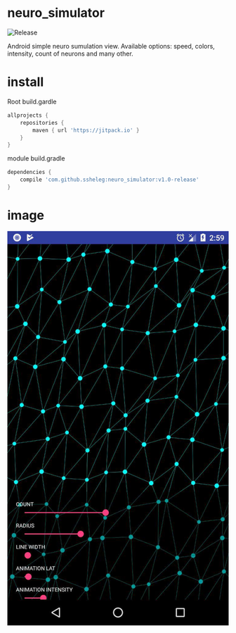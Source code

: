 # neuro_simulator
![Release](https://jitpack.io/v/ssheleg/neuro_simulator.svg)

Android simple neuro sumulation view. Available options: speed, colors, intensity, count of neurons and many other.

# install
Root build.gardle
```gradle
allprojects {
	repositories {
		maven { url 'https://jitpack.io' }
	}
}
```
module build.gradle
```gradle
dependencies {
	compile 'com.github.ssheleg:neuro_simulator:v1.0-release'
}
``` 

# image  
![Imgur](https://github.com/ssheleg/neuro_simulator/blob/master/image.jpg)
